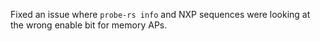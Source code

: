Fixed an issue where `probe-rs info` and NXP sequences were looking at the wrong enable bit for memory APs.
